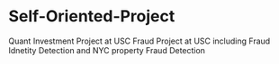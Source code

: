 # Self-Oriented-Project
Quant Investment Project at USC
Fraud Project at USC including Fraud Idnetity Detection and NYC property Fraud Detection

